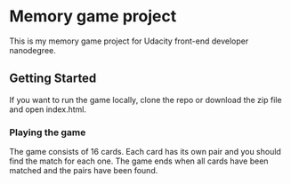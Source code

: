 # Memory game project

This is my memory game project for Udacity front-end developer nanodegree.

## Getting Started

If you want to run the game locally, clone the repo or download the zip file and open index.html.

### Playing the game

The game consists of 16 cards. Each card has its own pair and you should find the match for each one. The game ends when all cards have been matched and the pairs have been found.
